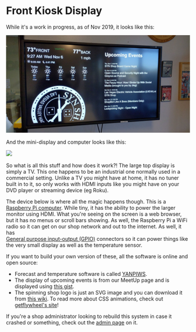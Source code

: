 # Front Kiosk Display

While it's a work in progress, as of Nov 2019, it looks like this:

![](../images/front.kiosk3.jpg)

And the mini-display and computer looks like this:

<img style="width: 50%;" src="../../images/kiosk.rasbperry.pi.jpeg">

So what is all this stuff and how does it work?!  The large top display
is simply a TV.  This one happens to be an industrial one normally used in a 
commercial setting.  Unlike a TV you might have at home, it has no tuner
built in to it, so only works with HDMI inputs like you might have on your
DVD player or streaming device (eg Roku).

The device below is where all the magic happens though.  This is a
[Raspberry Pi computer](https://en.wikipedia.org/wiki/Raspberry_Pi).  While
tiny, it has the ability to power the larger monitor using HDMI. What you're
 seeing on the screen is a web browser, but it has no menus or scroll bars showing.
 As well, 
the Raspberry Pi a WiFi radio so it can get on our shop network and out to the internet.
As well, it has  
[General purpose input-output (GPIO)](https://en.wikipedia.org/wiki/Raspberry_Pi#General_purpose_input-output_(GPIO)_connector) 
connectors so it can power things like the very small display as well as the
temperature sensor.

If you want to build your own version of these, all the software is online 
and open source:

  * Forecast and temperature software is called [YANPIWS](https://github.com/Ths2-9Y-LqJt6/YANPIWS).
  * The display of upcoming events is from our MeetUp page and is displayed
    using [this gist](https://gist.github.com/Ths2-9Y-LqJt6/b588352f29b46af639c09891eaee13d2).
  * The spinning shop logo is just an SVG image and you can download it from 
    [this wiki](/users/Logos/). To read more about CSS animations, 
    check out [getflywheel's site](https://getflywheel.com/layout/svg-animations-css-how-to/ )!
    
 If you're a shop administrator looking to rebuild this system in case it crashed or something,
 check out the [admin page](/admins/kiosk/) on it.